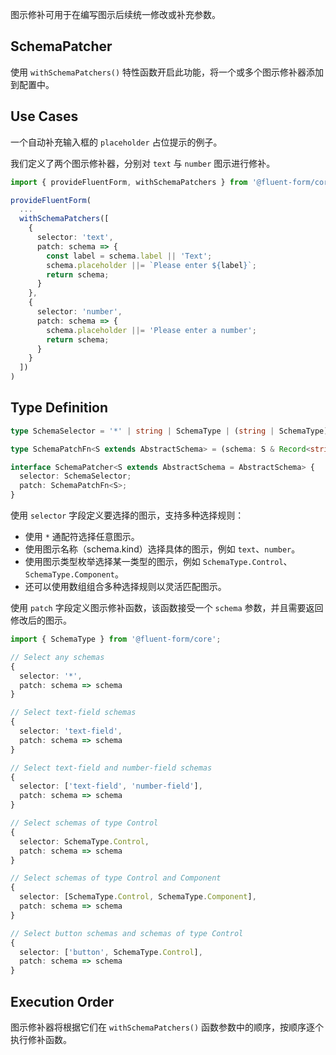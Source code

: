 图示修补可用于在编写图示后续统一修改或补充参数。

## SchemaPatcher

使用 `withSchemaPatchers()` 特性函数开启此功能，将一个或多个图示修补器添加到配置中。

## Use Cases

一个自动补充输入框的 `placeholder` 占位提示的例子。

我们定义了两个图示修补器，分别对 `text` 与 `number` 图示进行修补。

```ts
import { provideFluentForm, withSchemaPatchers } from '@fluent-form/core';

provideFluentForm(
  ...
  withSchemaPatchers([
    {
      selector: 'text',
      patch: schema => {
        const label = schema.label || 'Text';
        schema.placeholder ||= `Please enter ${label}`;
        return schema;
      }
    },
    {
      selector: 'number',
      patch: schema => {
        schema.placeholder ||= 'Please enter a number';
        return schema;
      }
    }
  ])
)
```

## Type Definition

```ts
type SchemaSelector = '*' | string | SchemaType | (string | SchemaType)[];

type SchemaPatchFn<S extends AbstractSchema> = (schema: S & Record<string, SafeAny>) => S;

interface SchemaPatcher<S extends AbstractSchema = AbstractSchema> {
  selector: SchemaSelector;
  patch: SchemaPatchFn<S>;
}
```

使用 `selector` 字段定义要选择的图示，支持多种选择规则：

- 使用 `*` 通配符选择任意图示。
- 使用图示名称（schema.kind）选择具体的图示，例如 `text`、`number`。
- 使用图示类型枚举选择某一类型的图示，例如 `SchemaType.Control`、`SchemaType.Component`。
- 还可以使用数组组合多种选择规则以灵活匹配图示。

使用 `patch` 字段定义图示修补函数，该函数接受一个 `schema` 参数，并且需要返回修改后的图示。

```ts
import { SchemaType } from '@fluent-form/core';

// Select any schemas
{
  selector: '*',
  patch: schema => schema
}

// Select text-field schemas
{
  selector: 'text-field',
  patch: schema => schema
}

// Select text-field and number-field schemas
{
  selector: ['text-field', 'number-field'],
  patch: schema => schema
}

// Select schemas of type Control
{
  selector: SchemaType.Control,
  patch: schema => schema
}

// Select schemas of type Control and Component
{
  selector: [SchemaType.Control, SchemaType.Component],
  patch: schema => schema
}

// Select button schemas and schemas of type Control
{
  selector: ['button', SchemaType.Control],
  patch: schema => schema
}
```

## Execution Order

图示修补器将根据它们在 `withSchemaPatchers()` 函数参数中的顺序，按顺序逐个执行修补函数。
